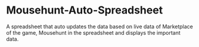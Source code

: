 # Mousehunt-Auto-Spreadsheet
A spreadsheet that auto updates the data based on live data of Marketplace of the game, Mousehunt in the spreadsheet and displays the important data.
